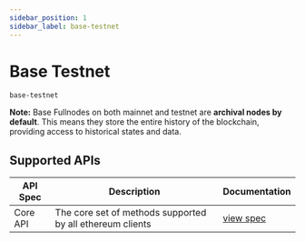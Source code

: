 ```yaml
---
sidebar_position: 1
sidebar_label: base-testnet
---
```


# Base Testnet

`base-testnet`

**Note:** Base Fullnodes on both mainnet and testnet are **archival nodes by default**. This means they store the entire history of the blockchain, providing access to historical states and data.

## Supported APIs

| API Spec | Description                                               | Documentation                  |
| -------- | --------------------------------------------------------- | ------------------------------ |
| Core API | The core set of methods supported by all ethereum clients | [view spec](../specs/core-api) |
